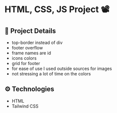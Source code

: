 # HTML, CSS, JS Project 📽

## 📌 **Project Details**
- top-border instead of div
- footer overflow
- frame names are id 
- icons colors 
- grid for footer
- for ease of use I used outside sources for images
- not stressing a lot of time on the colors


## ⚙️ **Technologies**

- HTML
- Tailwind CSS